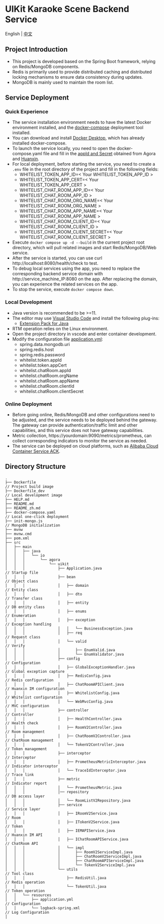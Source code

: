 # UIKit Karaoke Scene Backend Service
English | [中文](README_zh.md)
## Project Introduction
- This project is developed based on the Spring Boot framework, relying on Redis/MongoDB components.
- Redis is primarily used to provide distributed caching and distributed locking mechanisms to ensure data consistency during updates.
- MongoDB is mainly used to maintain the room list.

## Service Deployment
### Quick Experience
- The service installation environment needs to have the latest Docker environment installed, and the [docker-compose](https://docs.docker.com/compose/) deployment tool installed.
- You can download and install [Docker Desktop](https://www.docker.com/products/docker-desktop/), which has already installed docker-compose.
- To launch the service locally, you need to open the docker-compose.yaml file and fill in the [appId and Secret](https://docs.agora.io/en/video-calling/reference/manage-agora-account?platform=android#get-the-app-id) obtained from Agora and [Huanxin](<https://docs-im-beta.easemob.com/document/server-side/enable_and_configure_IM.html）>).
- For local deployment, before starting the service, you need to create a `.env` file in the root directory of the project and fill in the following fields:
    - WHITELIST_TOKEN_APP_ID=< Your WHITELIST_TOKEN_APP_ID >
    - WHITELIST_TOKEN_APP_CERT=< Your WHITELIST_TOKEN_APP_CERT >
    - WHITELIST_CHAT_ROOM_APP_ID=< Your WHITELIST_CHAT_ROOM_APP_ID >
    - WHITELIST_CHAT_ROOM_ORG_NAME=< Your WHITELIST_CHAT_ROOM_ORG_NAME >
    - WHITELIST_CHAT_ROOM_APP_NAME=< Your WHITELIST_CHAT_ROOM_APP_NAME >
    - WHITELIST_CHAT_ROOM_CLIENT_ID=< Your WHITELIST_CHAT_ROOM_CLIENT_ID >
    - WHITELIST_CHAT_ROOM_CLIENT_SECRET=< Your WHITELIST_CHAT_ROOM_CLIENT_SECRET >
- Execute `docker compose up -d --build` in the current project root directory, which will pull related images and start Redis/MongoDB/Web service.
- After the service is started, you can use curl http://localhost:8080/health/check to test.
- To debug local services using the app, you need to replace the corresponding backend service domain with http://service_machine_IP:8080 on the app. After replacing the domain, you can experience the related services on the app.
- To stop the service, execute `docker compose down`.

### Local Development
- Java version is recommended to be >=11.
- The editor may use [Visual Studio Code](https://code.visualstudio.com/) and install the following plug-ins:
    - [Extension Pack for Java](https://marketplace.visualstudio.com/items?itemName=vscjava.vscode-java-pack)
- RTM operation relies on the Linux environment.
- Open the project directory in vscode and enter container development.
- Modify the configuration file [application.yml](src/main/resources/application.yml):
    - spring.data.mongodb.uri
    - spring.redis.host
    - spring.redis.password
    - whitelist.token.appId
    - whitelist.token.appCert
    - whitelist.chatRoom.appId
    - whitelist.chatRoom.orgName
    - whitelist.chatRoom.appName
    - whitelist.chatRoom.clientId
    - whitelist.chatRoom.clientSecret

### Online Deployment
- Before going online, Redis/MongoDB and other configurations need to be adjusted, and the service needs to be deployed behind the gateway. The gateway can provide authentication/traffic limit and other capabilities, and this service does not have gateway capabilities.
- Metric collection, https://yourdomain:9090/metrics/prometheus, can collect corresponding indicators to monitor the service as needed.
- The service can be deployed on cloud platforms, such as [Alibaba Cloud Container Service ACK](https://www.alibabacloud.com/en/product/kubernetes).

## Directory Structure
```
.
├── Dockerfile                                                          // Project build image
├── Dockerfile_dev                                                      // Local development image
├── HELP.md
├── README.md
├── README_zh.md
├── docker-compose.yaml                                                 // Local one-click deployment
├── init-mongo.js                                                       // MongoDB initialization
├── mvnw
├── mvnw.cmd
├── pom.xml
├── src
│   ├── main
│   │   ├── java
│   │   │   └── io
│   │   │       └── agora
│   │   │           └── uikit
│   │   │               ├── Application.java                            // Startup file
│   │   │               ├── bean                                        // Object class
│   │   │               │   ├── domain                                  // Entity class
│   │   │               │   ├── dto                                     // Transfer class
│   │   │               │   ├── entity                                  // DB entity class
│   │   │               │   ├── enums                                   // Enumeration
│   │   │               │   ├── exception                               // Exception handling
│   │   │               │   │   └── BusinessException.java
│   │   │               │   ├── req                                     // Request class
│   │   │               │   └── valid                                   // Verify
│   │   │               │       ├── EnumValid.java
│   │   │               │       └── EnumValidator.java
│   │   │               ├── config                                      // Configuration
│   │   │               │   ├── GlobalExceptionHandler.java             // Global exception capture
│   │   │               │   ├── RedisConfig.java                        // Redis configuration
│   │   │               │   ├── ChatRoomAPIClient.java                  // Huanxin IM configuration
│   │   │               │   ├── WhitelistConfig.java                    // Whitelist configuration
│   │   │               │   └── WebMvcConfig.java                       // MVC configuration
│   │   │               ├── controller                                  // Controller
│   │   │               │   ├── HealthController.java                   // Health check
│   │   │               │   ├── RoomV2Controller.java                   // Room management
│   │   │               │   ├── ChatRoomV2Controller.java               // ChatRoom management
│   │   │               │   └── TokenV2Controller.java                  // Token management
│   │   │               ├── interceptor                                 // Interceptor
│   │   │               │   ├── PrometheusMetricInterceptor.java        // Indicator interceptor
│   │   │               │   └── TraceIdInterceptor.java                 // Trace link
│   │   │               ├── metric                                      // Indicator report
│   │   │               │   └── PrometheusMetric.java
│   │   │               │── repository                                  // DB access layer
│   │   │               │   └── RoomListV2Repository.java
│   │   │               ├── service                                     // Service layer
│   │   │               │   ├── IRoomV2Service.java                     // Room
│   │   │               │   ├── ITokenV2Service.java                    // Token
│   │   │               │   ├── IEMAPIService.java                      // Huanxin IM API
│   │   │               │   ├── IChatRoomAPIService.java                // ChatRoom API
│   │   │               │   └── impl
│   │   │               │       ├── RoomV2ServiceImpl.java
│   │   │               │       ├── ChatRoomV2ServiceImpl.java
│   │   │               │       ├── ChatRoomAPIServiceImpl.java
│   │   │               │       └── TokenV2ServiceImpl.java
│   │   │               └── utils                                       // Tool class
│   │   │                   ├── RedisUtil.java                          // Redis operation
│   │   │                   └── TokenUtil.java                          // Token operation
│   │   └── resources
│   │       ├── application.yml                                         // Configuration
│   │       └── logback-spring.xml                                      // Log Configuration
│